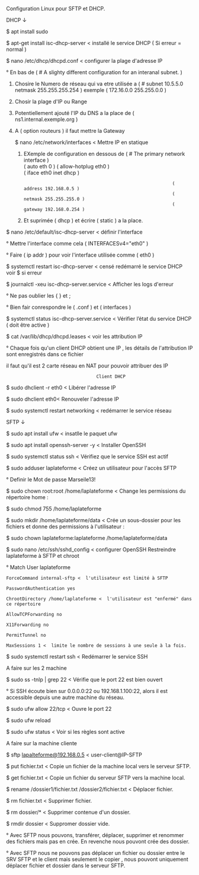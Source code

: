 Configuration Linux pour SFTP et DHCP.

DHCP ↓


$ apt install sudo


$ apt-get install isc-dhcp-server < installé le service DHCP ( Si erreur = normal ) 


$ nano /etc/dhcp/dhcpd.conf < configurer la plage d'adresse IP

° En bas de ( # A slighty different configuration for an interanal subnet. ) 

1. Chosire le Numero de réseau qui va etre utilisée a
 ( # subnet 10.5.5.0 netmask 255.255.255.254 ) exemple ( 172.16.0.0 255.255.0.0 )
 
2.  Chosir la plage d'IP ou Range

3. Potentiellement ajouté l'IP du DNS  a la place de ( ns1.internal.exemple.org )

4. A ( option routeurs ) il faut mettre la Gateway
 
 
   $ nano /etc/network/interfaces < Mettre IP en statique
 
   1. EXemple de configuration en dessous de ( # The primary network interface )    
                                                                  ( auto eth 0 ) 
                                                                  ( allow-hotplug eth0 )                                                  
                                                                  ( iface eth0 inet dhcp )                                                    
                                                   
                                                                  ( address 192.168.0.5 )
                                                                  ( netmask 255.255.255.0 ) 
                                                                  ( gateway 192.168.0.254 )                       
   
   3. Et suprimée ( dhcp ) et écrire ( static ) a la place.
   
                                                                                                                      
  $  nano /etc/default/isc-dhcp-server < définir l'interface

° Mettre l'interface comme cela ( INTERFACESv4="eth0" )

° Faire ( ip addr ) pour voir l'interface utilisée comme ( eth0 )


$ systemctl restart isc-dhcp-server < censé redémarré le service DHCP voir
$ si erreur 


$  journalctl -xeu  isc-dhcp-server.service < Afficher les logs d'erreur

° Ne pas oublier les { }  et ;

° Bien fair conrespondre le ( .conf ) et ( interfaces )  


$ systemctl status isc-dhcp-server.service < Vérifier l’état du service DHCP ( doit être active )


$  cat /var/lib/dhcp/dhcpd.leases < voir les attribution IP 
 
 ° Chaque fois qu'un client DHCP obtient une IP , les détails de l'attribution IP sont enregistrés dans ce fichier
 
 il faut qu'il est 2 carte réseau en NAT pour pouvoir attribuer des IP 
 
 
 
                                      Client DHCP  
  
  
  $ sudo dhclient -r eth0 < Libérer l'adresse IP

$ sudo dhclient eth0< Renouveler l'adresse IP

$ sudo systemctl restart networking <  redémarrer le service réseau 



SFTP ↓ 
                                      
                                                                                                                              
                      
$ sudo apt install ufw < insatlle le paquet ufw 


$ sudo apt install openssh-server -y < Installer OpenSSH


$ sudo systemctl status ssh < Vérifiez que le service SSH est actif


$ sudo adduser laplateforme < Créez un utilisateur pour l'accès SFTP

° Definir le Mot de passe Marseile13!


$ sudo chown root:root /home/laplateforme < Change les permissions du répertoire home :


$ sudo chmod 755 /home/laplateforme


$ sudo mkdir /home/laplateforme/data < Crée un sous-dossier pour les fichiers et donne des permissions à l'utilisateur :


$ sudo chown laplateforme:laplateforme /home/laplateforme/data


$ sudo nano /etc/ssh/sshd_config < configurer OpenSSH Restreindre laplateforme à SFTP et chroot


°  Match User laplateforme
   
    ForceCommand internal-sftp <  l'utilisateur est limité à SFTP

    PasswordAuthentication yes

    ChrootDirectory /home/laplateforme <  l'utilisateur est "enfermé" dans ce répertoire

    AllowTCPForwarding no

    X11Forwarding no

    PermitTunnel no

    MaxSessions 1 <  limite le nombre de sessions à une seule à la fois.


$ sudo systemctl restart ssh < Redémarrer le service SSH


A faire sur les 2 machine 


$ sudo  ss -tnlp | grep 22 < Vérifie que le port 22 est bien ouvert

° Si SSH écoute bien sur 0.0.0.0:22 ou 192.168.1.100:22, alors il est accessible depuis une autre machine du réseau.


$ sudo ufw allow 22/tcp < Ouvre le port 22


$ sudo ufw reload


$ sudo ufw status < Voir si les règles sont active  

A faire sur la machine cliente 


$ sftp lapalteforme@192.168.0.5 < user-client@IP-SFTP


$  put fichier.txt < Copie un fichier de la machine local vers le serveur SFTP.


$ get fichier.txt < Copie un fichier du serveur SFTP vers la machine local.


$ rename /dossier1/fichier.txt  /dossier2/fichier.txt < Déplacer fichier. 


$ rm fichier.txt < Supprimer fichier.


$  rm dossier/* < Supprimer contenue d'un dossier.


$ rmdir dossier < Suppromer dossier vide.


° Avec SFTP nous pouvons, transférer, déplacer, supprimer et renommer des fichiers
  mais pas en crée. En revenche nous pouvont crée des dossier.

° Avec SFTP nous ne pouvons pas déplacer un fichier ou dossier entre le SRV SFTP et le client mais seulement le copier , nous pouvont uniquement déplacer
   fichier et dossier dans le serveur SFTP.   


                                                                                                    
                                                                                                                              
                                                                                                                              

